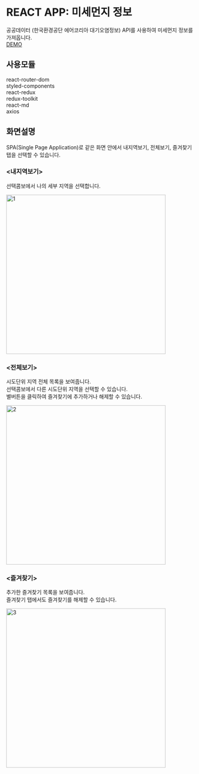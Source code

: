 # REACT APP: 미세먼지 정보

공공데이터 (한국환경공단 에어코리아 대기오염정보) API를 사용하여 미세먼지 정보를 가져옵니다.<br />
[DEMO](https://lxlfoo-microdust.netlify.app/)
<br />

## 사용모듈
react-router-dom<br />
styled-components<br />
react-redux<br />
redux-toolkit<br />
react-md<br />
axios
<br />

## 화면설명
SPA(Single Page Application)로 같은 화면 안에서 내지역보기, 전체보기, 즐겨찾기 탭을 선택할 수 있습니다.
<br />

### <내지역보기>
선택콤보에서 나의 세부 지역을 선택합니다.
<p align="left">
	<img width="425" alt="1" src="https://github.com/lxlfoo/react-microdust-info-app/assets/162573031/c50eec1e-83bb-40f3-ae4d-24ee81983d9a" />
</p>

### <전체보기>
시도단위 지역 전체 목록을 보여줍니다.<br />
선택콤보에서 다른 시도단위 지역을 선택할 수 있습니다.<br />
별버튼을 클릭하여 즐겨찾기에 추가하거나 해제할 수 있습니다.
<p align="left">
	<img width="425" alt="2" src="https://github.com/lxlfoo/react-microdust-info-app/assets/162573031/a21d1d1b-5ad6-4f74-967b-d590bb394032" />
</p>

### <즐겨찾기>
추가한 즐겨찾기 목록을 보여줍니다.<br />
즐겨찾기 탭에서도 즐겨찾기를 해제할 수 있습니다.
<p align="left">
	<img width="425" alt="3" src="https://github.com/lxlfoo/react-microdust-info-app/assets/162573031/b7af9ebc-e643-4a49-abad-8b43358ec335" />
</p>
